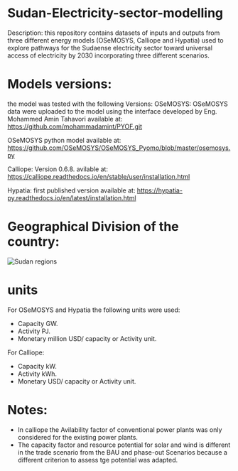 # Sudan-Electricity-sector-modelling
Description:
this repository contains datasets of inputs and outputs from three different energy models (OSeMOSYS, Calliope and Hypatia) used to explore pathways for the Sudaense electricity sector toward universal access of electricity by 2030 incorporating three different scenarios.

# Models versions:
the model was tested with the following Versions:
OSeMOSYS:
OSeMOSYS data were uploaded to the model using the interface developed by Eng. Mohammed Amin Tahavori available at:
https://github.com/mohammadamint/PYOF.git

OSeMOSYS python model available at: 
https://github.com/OSeMOSYS/OSeMOSYS_Pyomo/blob/master/osemosys.py

Calliope: 
Version 0.6.8. avilable at: 
https://calliope.readthedocs.io/en/stable/user/installation.html

Hypatia: 
first published version available at: 
https://hypatia-py.readthedocs.io/en/latest/installation.html

# Geographical Division of the country: 
![Sudan regions](https://user-images.githubusercontent.com/95032502/203135274-9e7c19f7-f6d3-4969-bb93-e2ab90372583.png)

# units 
For OSeMOSYS and Hypatia the following units were used:
* Capacity GW.
* Activity PJ.
* Monetary million USD/ capacity or Activity unit.

For Calliope: 
* Capacity kW.
* Activity kWh.
* Monetary USD/ capacity or Activity unit.

# Notes:
* In calliope the Avilability factor of conventional power plants was only considered for the existing power plants.
* The capacity factor and resource potential for solar and wind is different in the trade scenario from the BAU and phase-out Scenarios because a different criterion to assess tge potential was adapted.
